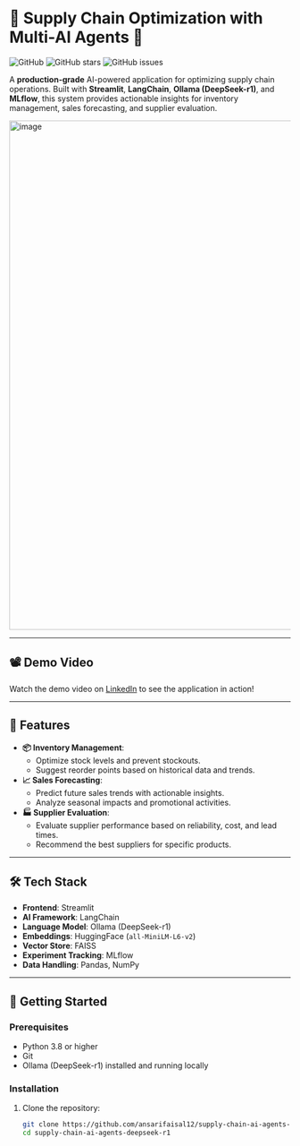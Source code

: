 # 🚀 Supply Chain Optimization with Multi-AI Agents 🤖

![GitHub](https://img.shields.io/github/license/ansarifaisal12/supply-chain-ai-agents-deepseek-r1)
![GitHub stars](https://img.shields.io/github/stars/ansarifaisal12/supply-chain-ai-agents-deepseek-r1)
![GitHub issues](https://img.shields.io/github/issues/ansarifaisal12/supply-chain-ai-agents-deepseek-r1)

A **production-grade** AI-powered application for optimizing supply chain operations. Built with **Streamlit**, **LangChain**, **Ollama (DeepSeek-r1)**, and **MLflow**, this system provides actionable insights for inventory management, sales forecasting, and supplier evaluation.

<img width="910" alt="image" src="https://github.com/user-attachments/assets/e0a58b65-c16c-4a90-b7f1-5c9e827ba1da" />

---

## 📽️ **Demo Video**
Watch the demo video on [LinkedIn](https://www.linkedin.com/posts/muhammadfaisal12_ai-supplychain-deepseek-activity-7291206425790312449-jUpF?utm_source=share&utm_medium=member_desktop) to see the application in action!

---

## 🌟 **Features**
- **📦 Inventory Management**:
  - Optimize stock levels and prevent stockouts.
  - Suggest reorder points based on historical data and trends.
- **📈 Sales Forecasting**:
  - Predict future sales trends with actionable insights.
  - Analyze seasonal impacts and promotional activities.
- **🏭 Supplier Evaluation**:
  - Evaluate supplier performance based on reliability, cost, and lead times.
  - Recommend the best suppliers for specific products.

---

## 🛠️ **Tech Stack**
- **Frontend**: Streamlit
- **AI Framework**: LangChain
- **Language Model**: Ollama (DeepSeek-r1)
- **Embeddings**: HuggingFace (`all-MiniLM-L6-v2`)
- **Vector Store**: FAISS
- **Experiment Tracking**: MLflow
- **Data Handling**: Pandas, NumPy

---

## 🚀 **Getting Started**

### **Prerequisites**
- Python 3.8 or higher
- Git
- Ollama (DeepSeek-r1) installed and running locally

### **Installation**
1. Clone the repository:
   ```bash
   git clone https://github.com/ansarifaisal12/supply-chain-ai-agents-deepseek-r1.git
   cd supply-chain-ai-agents-deepseek-r1
